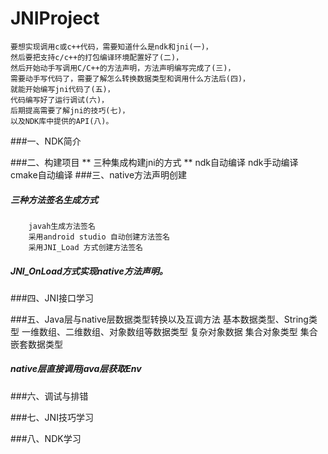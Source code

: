 # JNIProject
    要想实现调用c或c++代码，需要知道什么是ndk和jni(一)，
    然后要把支持c/c++的打包编译环境配置好了(二)，
    然后开始动手写调用C/C++的方法声明，方法声明编写完成了(三)，
    需要动手写代码了，需要了解怎么转换数据类型和调用什么方法后(四)，
    就能开始编写jni代码了(五)，
    代码编写好了运行调试(六)，
    后期提高需要了解jni的技巧(七)，
    以及NDK库中提供的API(八)。

###一、NDK简介
    
###二、构建项目
    ** 三种集成构建jni的方式 ** 
        ndk自动编译
        ndk手动编译
        cmake自动编译
###三、native方法声明创建
##### 三种方法签名生成方式
   
        javah生成方法签名
        采用android studio 自动创建方法签名
        采用JNI_Load 方式创建方法签名
##### JNI_OnLoad方式实现native方法声明。     
   
###四、JNI接口学习

###五、Java层与native层数据类型转换以及互调方法
        基本数据类型、String类型
        一维数组、二维数组、对象数组等数据类型
        复杂对象数据
        集合对象类型
        集合嵌套数据类型
##### native层直接调用java层获取Env 
   
###六、调试与排错
   
###七、JNI技巧学习
   
###八、NDK学习
        
  
    
